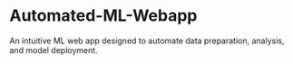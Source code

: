 # Automated-ML-Webapp
An intuitive ML web app designed to automate data preparation, analysis, and model deployment.
